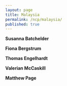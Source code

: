 ```yaml
---
layout: page
title: Malaysia
permalink: /ncp/malaysia/
published: true
---
```

**Susanna Batchelder**

**Fiona Bergstrum**

**Thomas Engelhardt**

**Valerian McCaskill**

**Matthew Page**
